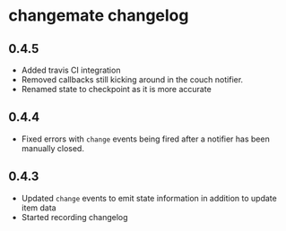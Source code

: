 # changemate changelog

## 0.4.5

- Added travis CI integration
- Removed callbacks still kicking around in the couch notifier.
- Renamed state to checkpoint as it is more accurate

## 0.4.4

- Fixed errors with `change` events being fired after a notifier has been manually closed.

## 0.4.3

- Updated `change` events to emit state information in addition to update item data
- Started recording changelog 